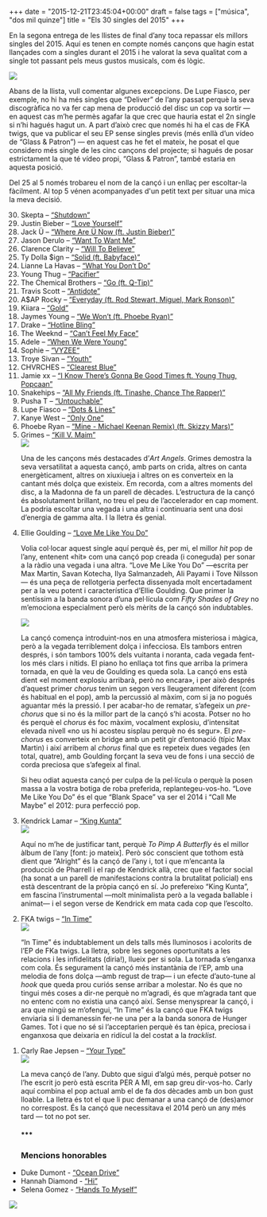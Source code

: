 +++
date = "2015-12-21T23:45:04+00:00"
draft = false
tags = ["música", "dos mil quinze"]
title = "Els 30 singles del 2015"
+++
<p><p>En la segona entrega de les llistes de final d’any toca repassar els millors singles del 2015. Aquí es tenen en compte només cançons que hagin estat llançades com a singles durant el 2015 i he valorat la seva qualitat com a single tot passant pels meus gustos musicals, com és lògic.
</p><a href="http://enricllonch.com/post/135671489264/els-30-singles-del-2015"><img class="pImageFull" src="https://40.media.tumblr.com/26bc3ed8286b8fe4a9d541241fe987bf/tumblr_nzehq8CBBJ1u00ofno1_1280.png"></a><br>
<!-- more -->
<p>Abans de la llista, vull comentar algunes excepcions. De Lupe Fiasco, per exemple, no hi ha més singles que “Deliver” de l’any passat perquè la seva discogràfica no va fer cap mena de producció del disc un cop va sortir — en aquest cas m’he permès agafar la que crec que hauria estat el 2n single si n’hi hagués hagut un. A part d’això crec que només hi ha el cas de FKA twigs, que va publicar el seu EP sense singles previs (més enllà d’un vídeo de “Glass &amp; Patron”) — en aquest cas he fet el mateix, he posat el que considero més single de les cinc cançons del projecte; si hagués de posar estrictament la que té vídeo propi, “Glass &amp; Patron”, també estaria en aquesta posició.</p>
<p>Del 25 al 5 només trobareu el nom de la cançó i un enllaç per escoltar-la fàcilment. Al top 5 vénen acompanyades d'un petit text per situar una mica la meva decisió.</p>

<ol reversed><li>Skepta – <a href="https://www.youtube.com/watch?v=MQOG5BkY2Bc">“Shutdown”</a></li>
<li>Justin Bieber – <a href="https://www.youtube.com/watch?v=oyEuk8j8imI">“Love Yourself”</a></li>
<li>Jack Ü – <a href="https://www.youtube.com/watch?v=nntGTK2Fhb0">“Where Are Ü Now (ft. Justin Bieber)”</a></li>
<li>Jason Derulo – <a href="https://www.youtube.com/watch?v=rClUOdS5Zyw">“Want To Want Me”</a></li>
<li>Clarence Clarity – <a href="https://www.youtube.com/watch?v=Duu7GQXDauA">“Will To Believe”</a></li>
<li>Ty Dolla $ign – <a href="https://www.youtube.com/watch?v=vFzOQO1jBIU">“Solid (ft. Babyface)”</a></li>
<li>Lianne La Havas – <a href="https://www.youtube.com/watch?v=DNLkD8QEnAM">“What You Don’t Do”</a></li>
<li>Young Thug – <a href="https://www.youtube.com/watch?v=xzIGVKEGL1s">“Pacifier”</a></li>
<li>The Chemical Brothers – <a href="https://www.youtube.com/watch?v=LO2RPDZkY88">“Go (ft. Q-Tip)”</a></li>
<li>Travis Scott – <a href="https://www.youtube.com/watch?v=KnZ8h3MRuYg">“Antidote”</a></li>
<li>A$AP Rocky – <a href="https://www.youtube.com/watch?v=KfVIRigPyws">“Everyday (ft. Rod Stewart, Miguel, Mark Ronson)”</a></li>
<li>Kiiara – <a href="https://www.youtube.com/watch?v=1qmggi_M4MI">“Gold”</a></li>
<li>Jaymes Young – <a href="https://www.youtube.com/watch?v=f4wZUoLlKX0">“We Won’t (ft. Phoebe Ryan)”</a></li>
<li>Drake – <a href="https://www.youtube.com/watch?v=uxpDa-c-4Mc">“Hotline Bling”</a></li>
<li>The Weeknd – <a href="https://www.youtube.com/watch?v=KEI4qSrkPAs">“Can’t Feel My Face”</a></li>
<li>Adele – <a href="https://www.youtube.com/watch?v=DDWKuo3gXMQ">“When We Were Young”</a></li>
<li>Sophie – <a href="https://www.youtube.com/watch?v=KXdRl6Ml37I">“VYZEE“</a></li>
<li>Troye Sivan – <a href="https://www.youtube.com/watch?v=Io2Yjy3nV_c">“Youth”</a></li>
<li>CHVRCHES – <a href="https://www.youtube.com/watch?v=QpFXXPruuqU">“Clearest Blue”</a></li>
<li>Jamie xx – <a href="https://www.youtube.com/watch?v=BjLBB-TMa84">“I Know There’s Gonna Be Good Times ft. Young Thug, Popcaan”</a></li>
<li>Snakehips – <a href="https://www.youtube.com/watch?v=I3mrYxPLSH4">“All My Friends (ft. Tinashe, Chance The Rapper)”</a></li>
<li>Pusha T – <a href="https://www.youtube.com/watch?v=TBZ-qca_99o">“Untouchable”</a></li>
<li>Lupe Fiasco – <a href="https://www.youtube.com/watch?v=4-ZblKY48w4">“Dots &amp; Lines”</a></li>
<li>Kanye West – <a href="https://www.youtube.com/watch?v=WibQR0tQ0P8">“Only One”</a></li>
<li>Phoebe Ryan – <a href="https://www.youtube.com/watch?v=AJtDXIazrMo">“Mine - Michael Keenan Remix) (ft. Skizzy Mars)”</a></li>
<li>Grimes – <a href="https://open.spotify.com/track/17eu2pSgSUpIG1GFWBnODv">“Kill V. Maim”</a></li>
<img class="pImageRight" src="https://40.media.tumblr.com/66ed975163e44f640cf0b8afb8fc22e4/tumblr_nzqexrIkh81u00ofno5_400.png"><p>Una de les cançons més destacades d’<em>Art Angels</em>. Grimes demostra la seva versatilitat a aquesta cançó, amb parts on crida, altres on canta energèticament, altres on xiuxiueja i altres on es converteix en la cantant més dolça que existeix. Em recorda, com a altres moments del disc, a la Madonna de fa un parell de dècades. L’estructura de la cançó és absolutament brillant, no treu el peu de l’accelerador en cap moment. La podria escoltar una vegada i una altra i continuaria sent una dosi d’energia de gamma alta. I la lletra és genial. </p>
<li>Ellie Goulding – <a href="https://www.youtube.com/watch?v=AJtDXIazrMo">“Love Me Like You Do”</a></li>
<p>Volia col·locar aquest single aquí perquè és, per mi, el millor <em>hit</em> pop de l’any, entenent «hit» com una cançó pop creada (i coneguda) per sonar a la ràdio una vegada i una altra. “Love Me Like You Do” —escrita per Max Martin, Savan Kotecha, Ilya Salmanzadeh, Ali Payami i Tove Nilsson— és una peça de rellotgeria perfecta dissenyada molt encertadament per a la veu potent i característica d’Ellie Goulding. Que primer la sentíssim a la banda sonora d’una pel·lícula com <em>Fifty Shades of Grey</em> no m’emociona especialment però els mèrits de la cançó són indubtables. 
</p><img class="pImageRight" src="https://41.media.tumblr.com/557baac9eb23c6f9f5af260c360a64c4/tumblr_nzqexrIkh81u00ofno4_400.png"><p>
La cançó comença introduint-nos en una atmosfera misteriosa i màgica, però a la vegada terriblement dolça i infecciosa. Els tambors entren després, i són tambors 100% dels vuitanta i noranta, cada vegada fent-los més clars i nítids. El piano ho enllaça tot fins que arriba la primera tornada, en què la veu de Goulding es queda sola. La cançó ens està dient «el moment explosiu arribarà, però no encara», i per això després d’aquest primer <em>chorus</em> tenim un segon vers lleugerament diferent (com és habitual en el pop), amb la percussió al màxim, com si ja no pogués aguantar més la pressió. I per acabar-ho de rematar, s’afegeix un <em>pre-chorus</em> que si no és la millor part de la cançó s’hi acosta. Potser no ho és perquè el <em>chorus</em> és foc màxim, vocalment explosiu, d’intensitat elevada nivell «no us hi acosteu sisplau perquè no és segur». El <em>pre-chorus</em> es converteix en bridge amb un petit gir d’entonació (típic Max Martin) i així arribem al <em>chorus</em> final que es repeteix dues vegades (en total, quatre), amb Goulding forçant la seva veu de fons i una secció de corda preciosa que s’afegeix al final.
</p><p>
Si heu odiat aquesta cançó per culpa de la pel·lícula o perquè la posen massa a la vostra botiga de roba preferida, replantegeu-vos-ho. “Love Me Like You Do” és el que “Blank Space” va ser el 2014 i “Call Me Maybe” el 2012: pura perfecció pop.
</p>
<li>Kendrick Lamar – <a href="https://www.youtube.com/watch?v=hRK7PVJFbS8">“King Kunta”</a></li>
<img class="pImageRight" src="https://40.media.tumblr.com/f39b0d6e0a93ec3c90a603351560ef0c/tumblr_nzqexrIkh81u00ofno2_400.png"><p>Aquí no m’he de justificar tant, perquè <em>To Pimp A Butterfly</em> és el millor àlbum de l’any [font: jo mateix]. Però sóc conscient que tothom està dient que “Alright” és la cançó de l’any i, tot i que m’encanta la producció de Pharrell i el rap de Kendrick allà, crec que el factor social (ha sonat a un parell de manifestacions contra la brutalitat policial) ens està descentrant de la pròpia cançó en sí. Jo prefereixo “King Kunta”, em fascina l’instrumental —molt minimalista però a la vegada ballable i animat— i el segon verse de Kendrick em mata cada cop que l’escolto. </p>
<li>FKA twigs – <a href="https://youtu.be/bYU3j-22360?t=7m12s">“In Time”</a></li>
<img class="pImageRight" src="https://41.media.tumblr.com/666b13e89b029957ede7c57b15ce7ee6/tumblr_nzqexrIkh81u00ofno1_400.png"><p>“In Time” és indubtablement un dels talls més lluminosos i acolorits de l’EP de FKa twigs. La lletra, sobre les segones oportunitats a les relacions i les infidelitats (diria!), llueix per si sola. La tornada s’enganxa com cola. És segurament la cançó més instantània de l’EP, amb una melodia de fons dolça —amb regust de trap— i un efecte d’auto-tune al <em>hook</em> que queda prou curiós sense arribar a molestar. No és que no tingui més coses a dir-ne perquè no m’agradi, és que m’agrada tant que no entenc com no existia una cançó així. Sense menysprear la cançó, i ara que ningú se m’ofengui, “In Time” és la cançó que FKA twigs enviaria si li demanessin fer-ne una per a la banda sonora de Hunger Games. Tot i que no sé si l’acceptarien perquè és tan èpica, preciosa i enganxosa que deixaria en ridícul la del costat a la <em>tracklist</em>.</p>
<li>Carly Rae Jepsen – <a href="https://www.youtube.com/watch?v=UlFMVzo9zuE">“Your Type”</a></li>
<img class="pImageRight" src="https://41.media.tumblr.com/3ec480b842c7c98fbd09a8eef8e1e795/tumblr_nzqexrIkh81u00ofno3_400.png"><p>La meva cançó de l’any. Dubto que sigui d’algú més, perquè potser no l’he escrit jo però està escrita PER A MI, em sap greu dir-vos-ho. Carly aquí combina el pop actual amb el de fa dos dècades amb un bon gust lloable. La lletra és tot el que li puc demanar a una cançó de (des)amor no correspost. És la cançó que necessitava el 2014 però un any més tard — tot no pot ser.
</p><p></p><h4>***</h4>
<h3>Mencions honorables</h3>
</ol><ul><li>Duke Dumont - <a href="https://www.youtube.com/watch?v=KDxJlW6cxRk">“Ocean Drive”</a> 
</li><li>Hannah Diamond - <a href="http://youtu.be/mKztreA6e7Y?a">“Hi”</a>
</li><li>Selena Gomez - <a href="https://www.youtube.com/watch?v=iV7RZ_-KF3k">“Hands To Myself”</a></ul>


<p><img id="splashFade" src="https://40.media.tumblr.com/c8e1266bcceb4e55e9cea4f60d367d60/tumblr_nzehtkbcAI1u00ofno1_1280.png"></p> </ul></p>